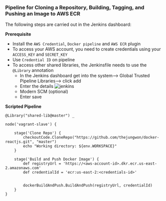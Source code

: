 ### Pipeline for Cloning a Repository, Building, Tagging, and Pushing an Image to AWS ECR

The following steps are carried out in the Jenkins dashboard:

**Prerequisite**

- Install the `AWS Credential`, `Docker pipeline` and `AWS ECR` plugin 
- To access your AWS account, you need to create credentials using your `ACCESS_KEY` and `SECRET_KEY`
- Use `Credential ID` on pipeline
- To access other shared libraries, the Jenkinsfile needs to use the `@Library` annotation
   -  In the Jenkins dashboard get into the system--> Global Trusted Pipeline Libraries--> click add
   - Enter the details
     ![jenkins](https://github.com/user-attachments/assets/d3732423-20b6-4c22-af14-739c235298d4)
   - Modern SCM (optional)
   - Enter save


**Scripted Pipeline**

```
@Library("shared-lib@master") _

node('vagrant-slave') {

    stage('Clone Repo') {
        checkoutCode.CloneRepo("https://github.com/thejungwon/docker-reactjs.git", "master")
        echo "Working directory: ${env.WORKSPACE}"
    }

    stage('Build and Push Docker Image') {
        def registryUrl = 'https://<aws-account-id>.dkr.ecr.us-east-2.amazonaws.com'
        def credentialId = 'ecr:us-east-2:<credentials-id>'


        dockerBuildAndPush.BuildAndPush(registryUrl, credentialId)
    }
}

```

